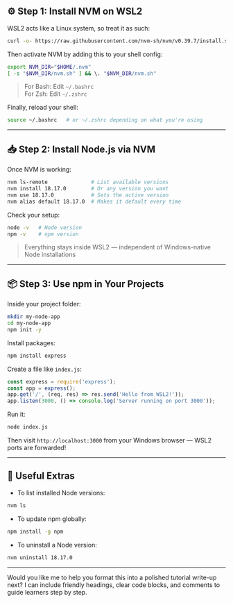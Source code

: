 ## ⚙️ Step 1: Install NVM on WSL2

WSL2 acts like a Linux system, so treat it as such:

```bash
curl -o- https://raw.githubusercontent.com/nvm-sh/nvm/v0.39.7/install.sh | bash
```

Then activate NVM by adding this to your shell config:

```bash
export NVM_DIR="$HOME/.nvm"
[ -s "$NVM_DIR/nvm.sh" ] && \. "$NVM_DIR/nvm.sh"
```

> For Bash: Edit `~/.bashrc`  
> For Zsh: Edit `~/.zshrc`

Finally, reload your shell:

```bash
source ~/.bashrc   # or ~/.zshrc depending on what you're using
```

---

## 📥 Step 2: Install Node.js via NVM

Once NVM is working:

```bash
nvm ls-remote              # List available versions
nvm install 18.17.0        # Or any version you want
nvm use 18.17.0            # Sets the active version
nvm alias default 18.17.0  # Makes it default every time
```

Check your setup:

```bash
node -v   # Node version
npm -v    # npm version
```

> Everything stays inside WSL2 — independent of Windows-native Node installations

---

## 📦 Step 3: Use npm in Your Projects

Inside your project folder:

```bash
mkdir my-node-app
cd my-node-app
npm init -y
```

Install packages:

```bash
npm install express
```

Create a file like `index.js`:

```js
const express = require('express');
const app = express();
app.get('/', (req, res) => res.send('Hello from WSL2!'));
app.listen(3000, () => console.log('Server running on port 3000'));
```

Run it:

```bash
node index.js
```

Then visit `http://localhost:3000` from your Windows browser — WSL2 ports are forwarded!

---

## 🔄 Useful Extras

- To list installed Node versions:
```bash
nvm ls
```

- To update npm globally:
```bash
npm install -g npm
```

- To uninstall a Node version:
```bash
nvm uninstall 18.17.0
```

---

Would you like me to help you format this into a polished tutorial write-up next? I can include friendly headings, clear code blocks, and comments to guide learners step by step.
